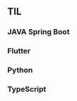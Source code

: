 ## TIL  


  
 
### JAVA Spring Boot
    
### Flutter 

### Python    
   
### TypeScript    
       
   
    
